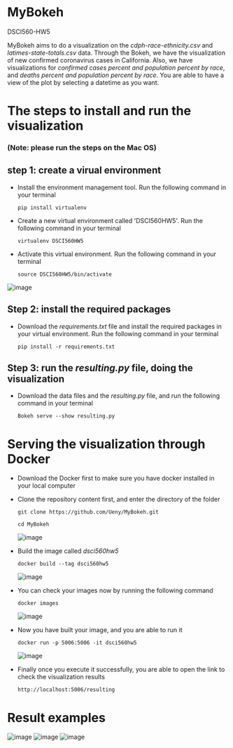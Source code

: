 # MyBokeh
DSCI560-HW5

MyBokeh aims to do a visualization on the *cdph-race-ethnicity.csv* and *latimes-state-totals.csv* data. Through the Bokeh, we have the visualization of new confirmed coronavirus cases in California. Also, we have visualizations for *confirmed cases percent and population percent by race*, and *deaths percent and population percent by race*. You are able to have a view of the plot by selecting a datetime as you want.

# The steps to install and run the visualization
### (Note: please run the steps on the Mac OS)

## step 1: create a virual environment
  - Install the environment management tool. Run the following command in your terminal
    
    `pip install virtualenv`
    
  - Create a new virtual environment called 'DSCI560HW5'. Run the following command in your terminal
    
    `virtualenv DSCI560HW5`
    
  - Activate this virtual environment. Run the following command in your terminal
    
    `source DSCI560HW5/bin/activate`
    
  ![image](https://user-images.githubusercontent.com/54614822/98071936-b71bcc00-1e19-11eb-8887-958977ee03a1.png)
  
## Step 2: install the required packages
  - Download the *requirements.txt* file and install the required packages in your virtual environment. Run the following command in your terminal 
    
    `pip install -r requirements.txt`
  
## Step 3: run the *resulting.py* file, doing the visualization
  - Download the data files and the *resulting.py* file, and run the following command in your terminal 
    
    `Bokeh serve --show resulting.py`

# Serving the visualization through Docker
  - Download the Docker first to make sure you have docker installed in your local computer
  - Clone the repository content first, and enter the directory of the folder
     
     `git clone https://github.com/Ueny/MyBokeh.git`
     
     `cd MyBokeh`
     
    ![image](https://user-images.githubusercontent.com/54614822/98190274-898f5b00-1ecb-11eb-9642-b879d9b10872.png)
    
  - Build the image called *dsci560hw5*
  
     `docker build --tag dsci560hw5`
     
    ![image](https://user-images.githubusercontent.com/54614822/98190180-54830880-1ecb-11eb-996c-c94f2903258e.png)
    
  - You can check your images now by running the following command
  
     `docker images`
     
    ![image](https://user-images.githubusercontent.com/54614822/98190140-3f0dde80-1ecb-11eb-9586-f498df46ce53.png)
    
  - Now you have built your image, and you are able to run it
  
     `docker run -p 5006:5006 -it dsci560hw5`
     
    ![image](https://user-images.githubusercontent.com/54614822/98190074-29001e00-1ecb-11eb-8bda-6e2810c351c7.png)
    
  - Finally once you execute it successfully, you are able to open the link to check the visualization results
  
     `http://localhost:5006/resulting`
    


# Result examples
![image](https://user-images.githubusercontent.com/54614822/98072965-1ed31680-1e1c-11eb-94a1-05df77d23704.png)
![image](https://user-images.githubusercontent.com/54614822/98073017-3a3e2180-1e1c-11eb-92fb-b9db477adcee.png)
![image](https://user-images.githubusercontent.com/54614822/98073051-4d50f180-1e1c-11eb-81d1-cfde24af1688.png)
